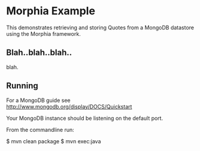 # Morphia Example
This demonstrates retrieving and storing Quotes from a MongoDB datastore using the Morphia framework.

## Blah..blah..blah..
blah. 

## Running
For a MongoDB guide see http://www.mongodb.org/display/DOCS/Quickstart

Your MongoDB instance should be listening on the default port.

From the commandline run:

$ mvn clean package
$ mvn exec:java